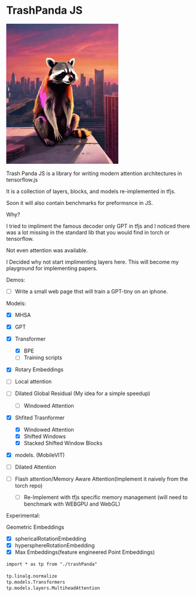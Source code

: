 # TrashPanda JS

<img width="300" src="out-0.png"></img>

Trash Panda JS is a library for writing modern attention architectures in tensorflow.js

It is a collection of layers, blocks, and models re-implemented in tfjs.

Soon it will also contain benchmarks for preformsnce in JS.

Why?

I tried to impliment the famous decoder only GPT in tfjs and I noticed there was a lot missing in the standard lib that you would find in torch or tensorflow.

Not even attention was available.

I Decided why not start implimenting layers here. This will become my playground for implementing papers.

Demos:
- [ ] Write a small web page thst will train a GPT-tiny on an iphone.

Models:

- [x] MHSA

- [x] GPT
- [x] Transformer
  - [x] BPE
  - [ ] Training scripts        
- [x] Rotary Embeddings
- [ ] Local attention
- [ ] Dilated Global Residual (My idea for a simple speedup)
  - [ ] Windowed Attention
- [x] Shfited Trasnformer
  - [x] Windowed Attention
  - [x] Shifted Windows
  - [x] Stacked Shifted Window Blocks
- [x] models. (MobileVIT)
- [ ] Dilated Attention
- [ ] Flash attention/Memory Aware Attention(Implement it naively from the torch repo)
  - [ ] Re-Implement with tfjs specific memory management (will need to benchmark with WEBGPU and WebGL)

Experimental:

Geometric Embeddings

- [x] sphericalRotationEmbedding
- [x] hypersphereRotationEmbedding
- [x] Max Embeddings(feature engineered Point Embeddings)

```
import * as tp from "./trashPanda"

tp.linalg.normalize
tp.models.Transformers
tp.models.layers.MultiheadAttention
```
